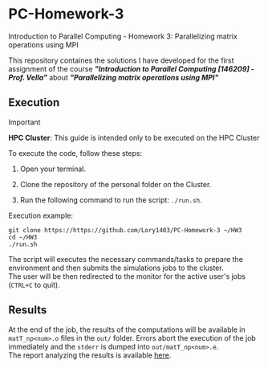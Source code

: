 # PC-Homework-3
Introduction to Parallel Computing - Homework 3: Parallelizing matrix operations using MPI

This repository containes the solutions I have developed for the first assignment of the course ***"Introduction to Parallel Computing [146209] - Prof. Vella"*** about ***"Parallelizing matrix operations using MPI"*** 

## Execution
> [!IMPORTANT] 
> **HPC Cluster**: This guide is intended only to be executed on the HPC Cluster

To execute the code, follow these steps:  
1. Open your terminal.

2. Clone the repository of the personal folder on the Cluster.
   
4. Run the following command to run the script: `./run.sh`.

Execution example:
```shell
git clone https://https://github.com/Lory1403/PC-Homework-3 ~/HW3
cd ~/HW3
./run.sh
```

The script will executes the necessary commands/tasks to prepare the environment and then submits the simulations jobs to the cluster. \
The user will be then redirected to the monitor for the active user's jobs (`CTRL+C` to quit).

## Results
At the end of the job, the results of the computations will be available in `matT_np<num>.o` files in the `out/` folder.
Errors abort the execution of the job immediately and the `stderr` is dumped into `out/matT_np<num>.e`. \
The report analyzing the results is available [here](report/build/report.pdf).
